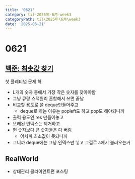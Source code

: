 ```yaml
---
title: '0621'
category: til-2025年-6月-week3
categoryPath: til\2025年\6月\week3
date: '2025-06-21'
---
```

# 0621  
## [백준: 최솟값 찾기](https://www.acmicpc.net/problem/11003)  
첫 플레티넘 문제 헉  
- L개의 숫자 중에서 가장 작은 숫자를 찾아야함  
- 그냥 큐랑 스택원리 혼합해서 쓰면 끝남  
- 비교할 용도로 쓸 deque만들어주고  
	- deque로 하는 이유는 popleft도 하고 pop도 해야되니까  
- 출력 용도인 res 만들어놓고   
- 오래된 인덱스는 제거하고   
- 현 숫자보다 큰 숫자들은 다 버림  
	- 어차피 최소값이 못되니까  
- 그니까 deque에는 그냥 인덱스만 넣고 그걸로 a에서 불러오는거  
## RealWorld  
- 상태관리 클라이언트편 포스팅
